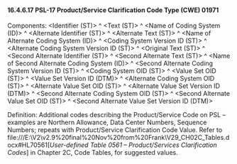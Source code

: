 #### 16.4.6.17 PSL-17 Product/Service Clarification Code Type (CWE) 01971

Components: &lt;Identifier (ST)> ^ &lt;Text (ST)> ^ &lt;Name of Coding System (ID)> ^ &lt;Alternate Identifier (ST)> ^ &lt;Alternate Text (ST)> ^ &lt;Name of Alternate Coding System (ID)> ^ &lt;Coding System Version ID (ST)> ^ &lt;Alternate Coding System Version ID (ST)> ^ &lt;Original Text (ST)> ^ &lt;Second Alternate Identifier (ST)> ^ &lt;Second Alternate Text (ST)> ^ &lt;Name of Second Alternate Coding System (ID)> ^ &lt;Second Alternate Coding System Version ID (ST)> ^ &lt;Coding System OID (ST)> ^ &lt;Value Set OID (ST)> ^ &lt;Value Set Version ID (DTM)> ^ &lt;Alternate Coding System OID (ST)> ^ &lt;Alternate Value Set OID (ST)> ^ &lt;Alternate Value Set Version ID (DTM)> ^ &lt;Second Alternate Coding System OID (ST)> ^ &lt;Second Alternate Value Set OID (ST)> ^ &lt;Second Alternate Value Set Version ID (DTM)>

Definition: Additional codes describing the Product/Service Code on PSL – examples are Northern Allowance, Data Center Numbers, Sequence Numbers; repeats with Product/Service Clarification Code Value. Refer to file:///E:\V2\v2.9%20final%20Nov%20from%20Frank\V29_CH02C_Tables.docx#HL70561[_User-defined Table 0561 – Product/Services Clarification Codes_] in Chapter 2C, Code Tables, for suggested values.

